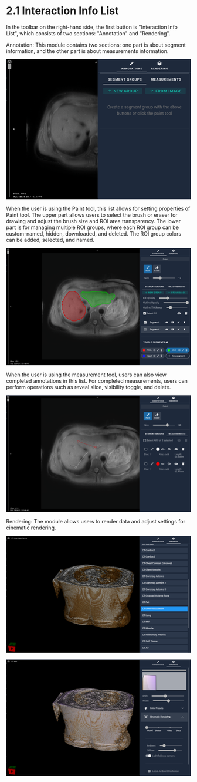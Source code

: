 # 2.1 Interaction Info List

In the toolbar on the right-hand side, the first button is "Interaction Info List", which consists of two sections: "Annotation" and "Rendering".

Annotation: This module contains two sections: one part is about segment information, and the other part is about measurements information.

![Image](img/image_36.png)

When the user is using the Paint tool, this list allows for setting properties of Paint tool. The upper part allows users to select the brush or eraser for drawing and adjust the brush size and ROI area transparency. The lower part is for managing multiple ROI groups, where each ROI group can be custom-named, hidden, downloaded, and deleted. The ROI group colors can be added, selected, and named.

![Image](img/image_65.png)

When the user is using the measurement tool, users can also view completed annotations in this list. For completed measurements, users can perform operations such as reveal slice, visibility toggle, and delete.

![Image](img/image_82.png)

Rendering: The module allows users to render data and adjust settings for cinematic rendering.

![Image](img/image_49.png)

![Image](img/image_13.png)

